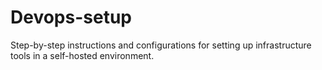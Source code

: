 # Devops-setup
Step-by-step instructions and configurations for setting up infrastructure tools in a self-hosted environment.
